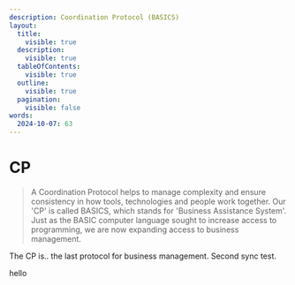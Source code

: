 ```yaml
---
description: Coordination Protocol (BASICS)
layout:
  title:
    visible: true
  description:
    visible: true
  tableOfContents:
    visible: true
  outline:
    visible: true
  pagination:
    visible: false
words:
  2024-10-07: 63
---
```


# CP

> A Coordination Protocol helps to manage complexity and ensure consistency in how tools, technologies and people work together. Our 'CP' is called BASICS, which stands for 'Business Assistance System'. Just as the BASIC computer language sought to increase access to programming, we are now expanding access to business management.

The CP is.. the last protocol for business management. Second sync test.

hello







